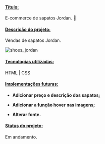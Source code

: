 #### <u>Título:</u> 

E-commerce de sapatos Jordan. **👟**



#### <u>Descrição do projeto:</u>

Vendas de sapatos Jordan.

![shoes_jordan](C:\Users\Filipe\Downloads\shoes_jordan.jpeg)



#### <u>Tecnologias utilizadas:</u>

HTML | CSS



#### <u>Implementações futuras:</u>

- **Adicionar preço e descrição dos sapatos;**

- **Adicionar a função hover nas imagens;**

- **Alterar fonte.**

  

#### <u>Status do projeto:</u>

Em andamento.

